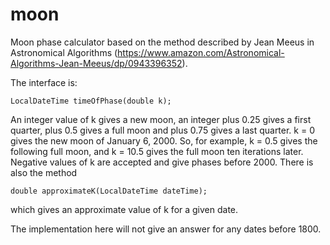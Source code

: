 # moon
Moon phase calculator based on the method described by Jean Meeus in Astronomical Algorithms (https://www.amazon.com/Astronomical-Algorithms-Jean-Meeus/dp/0943396352).

The interface is:

    LocalDateTime timeOfPhase(double k);
  
An integer value of k gives a new moon, an integer plus 0.25 gives a first quarter, plus 0.5 gives a full moon and plus 0.75 gives a last quarter.  k = 0 gives the new moon of January 6, 2000.  So, for example, k = 0.5 gives the following full moon, and k = 10.5 gives the full moon ten iterations later.  Negative values of k are accepted and give phases before 2000.  There is also the method

    double approximateK(LocalDateTime dateTime);

which gives an approximate value of k for a given date.

The implementation here will not give an answer for any dates before 1800.
